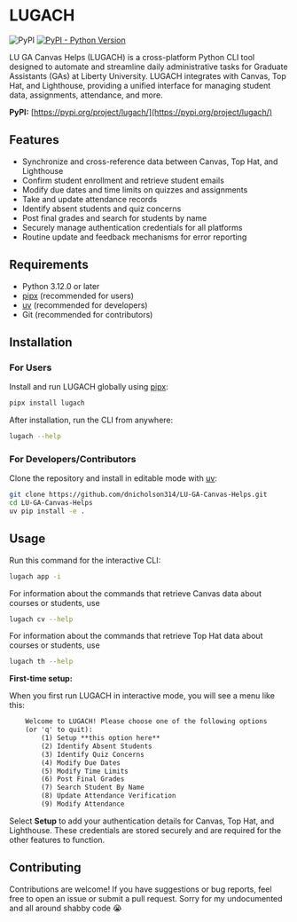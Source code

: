 # LUGACH

![PyPI](https://img.shields.io/pypi/v/lugach)
[![PyPI - Python Version](https://img.shields.io/pypi/pyversions/lugach)](https://pypi.org/project/lugach/)

LU GA Canvas Helps (LUGACH) is a cross-platform Python CLI tool designed to
automate and streamline daily administrative tasks for Graduate Assistants (GAs)
at Liberty University. LUGACH integrates with Canvas, Top Hat, and Lighthouse,
providing a unified interface for managing student data, assignments, attendance,
and more.

**PyPI:** [https://pypi.org/project/lugach/](https://pypi.org/project/lugach/)

## Features

- Synchronize and cross-reference data between Canvas, Top Hat, and Lighthouse
- Confirm student enrollment and retrieve student emails
- Modify due dates and time limits on quizzes and assignments
- Take and update attendance records
- Identify absent students and quiz concerns
- Post final grades and search for students by name
- Securely manage authentication credentials for all platforms
- Routine update and feedback mechanisms for error reporting

## Requirements

- Python 3.12.0 or later
- [pipx](https://pypa.github.io/pipx/) (recommended for users)
- [uv](https://github.com/astral-sh/uv) (recommended for developers)
- Git (recommended for contributors)

## Installation

### For Users

Install and run LUGACH globally using
[pipx](https://pypa.github.io/pipx/):

```bash
pipx install lugach
```

After installation, run the CLI from anywhere:

```bash
lugach --help
```

### For Developers/Contributors

Clone the repository and install in editable mode with
[uv](https://github.com/astral-sh/uv):

```bash
git clone https://github.com/dnicholson314/LU-GA-Canvas-Helps.git
cd LU-GA-Canvas-Helps
uv pip install -e .
```

## Usage

Run this command for the interactive CLI:

```bash
lugach app -i
```

For information about the commands that retrieve Canvas data about courses or
students, use

```bash
lugach cv --help
```

For information about the commands that retrieve Top Hat data about courses or
students, use

```bash
lugach th --help
```

**First-time setup:**

When you first run LUGACH in interactive mode, you will see a menu like this:

```txt
    Welcome to LUGACH! Please choose one of the following options
    (or 'q' to quit):
        (1) Setup **this option here**
        (2) Identify Absent Students
        (3) Identify Quiz Concerns
        (4) Modify Due Dates
        (5) Modify Time Limits
        (6) Post Final Grades
        (7) Search Student By Name
        (8) Update Attendance Verification
        (9) Modify Attendance
```

Select **Setup** to add your authentication details for Canvas, Top Hat, and
Lighthouse. These credentials are stored securely and are required for the other
features to function.

## Contributing

Contributions are welcome! If you have suggestions or bug reports, feel free to
open an issue or submit a pull request. Sorry for my undocumented and all around
shabby code 😭
